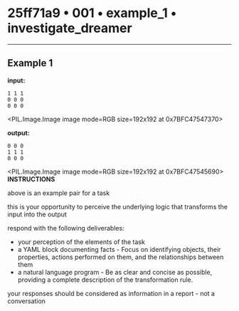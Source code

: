 # 25ff71a9 • 001 • example_1 • investigate_dreamer

---

## Example 1

**input:**
```
1 1 1
0 0 0
0 0 0
```

<PIL.Image.Image image mode=RGB size=192x192 at 0x7BFC47547370>

**output:**
```
0 0 0
1 1 1
0 0 0
```

<PIL.Image.Image image mode=RGB size=192x192 at 0x7BFC47545690>
**INSTRUCTIONS**

above is an example pair for a task

this is your opportunity to perceive the underlying logic that transforms the
input into the output

respond with the following deliverables:

- your perception of the elements of the task
- a YAML block documenting facts - Focus on identifying objects, their properties, actions performed on them, and the relationships between them
- a natural language program - Be as clear and concise as possible, providing a complete description of the transformation rule.


your responses should be considered as information in a report - not a conversation
